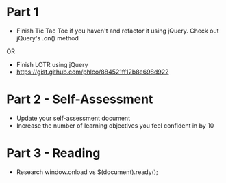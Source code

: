 # Part 1
* Finish Tic Tac Toe if you haven't and refactor it using jQuery. Check out jQuery's .on() method

OR

* Finish LOTR using jQuery
* https://gist.github.com/phlco/884521ff12b8e698d922

# Part 2 - Self-Assessment
* Update your self-assessment document
* Increase the number of learning objectives you feel confident in by 10

# Part 3 - Reading
* Research window.onload vs $(document).ready();